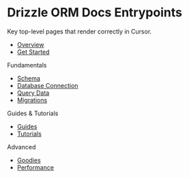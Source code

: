 # Drizzle ORM Docs Entrypoints

Key top-level pages that render correctly in Cursor.

- [Overview](https://orm.drizzle.team/docs/overview)
- [Get Started](https://orm.drizzle.team/docs/get-started)

Fundamentals
- [Schema](https://orm.drizzle.team/docs/schema)
- [Database Connection](https://orm.drizzle.team/docs/database-connection)
- [Query Data](https://orm.drizzle.team/docs/data-querying)
- [Migrations](https://orm.drizzle.team/docs/migrations)

Guides & Tutorials
- [Guides](https://orm.drizzle.team/docs/guides)
- [Tutorials](https://orm.drizzle.team/docs/tutorials)

Advanced
- [Goodies](https://orm.drizzle.team/docs/goodies)
- [Performance](https://orm.drizzle.team/docs/performance) 